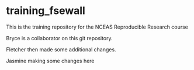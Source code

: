 # training_fsewall

This is the training repository for the NCEAS Reproducible Research course

Bryce is a collaborator on this git repository.

Fletcher then made some additional changes.

Jasmine making some changes here
